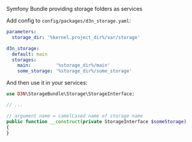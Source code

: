 Symfony Bundle providing storage folders as services

Add config to `config/packages/d3n_storage.yaml`:

```yaml
parameters:
  storage_dir: '%kernel.project_dir%/var/storage'

d3n_storage:
  default: main
  storages:
    main:         '%storage_dir%/main'
    some_storage: '%storage_dir%/some_storage'
```

And then use it in your services:

```php
use D3N\StorageBundle\Storage\StorageInterface;

// ...

// argument name = camelCased name of storage name
public function __construct(private StorageInterface $someStorage)
{
}
```
